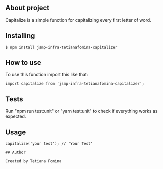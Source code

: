 ## About project

Capitalize is a simple function for capitalizing every first letter of word.

## Installing

```
$ npm install jsmp-infra-tetianafomina-capitalizer
```

## How to use

To use this function import this like that:

```
import capitalize from 'jsmp-infra-tetianafomina-capitalizer';
```

## Tests

Run "npm run test:unit" or "yarn test:unit" to check if everything works as expected.

## Usage

```
capitalize('your test'); // 'Your Test'

## Author

Created by Tetiana Fomina
```
